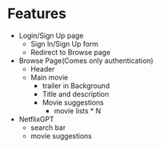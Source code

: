 # Features
- Login/Sign Up page
    - Sign In/Sign Up form
    - Redirect to Browse page
- Browse Page(Comes only authentication)
    - Header
    - Main movie
        - trailer in Background
        - Title and description
        - Movie suggestions 
            - movie lists * N 
- NetflixGPT
    - search bar
    - movie suggestions